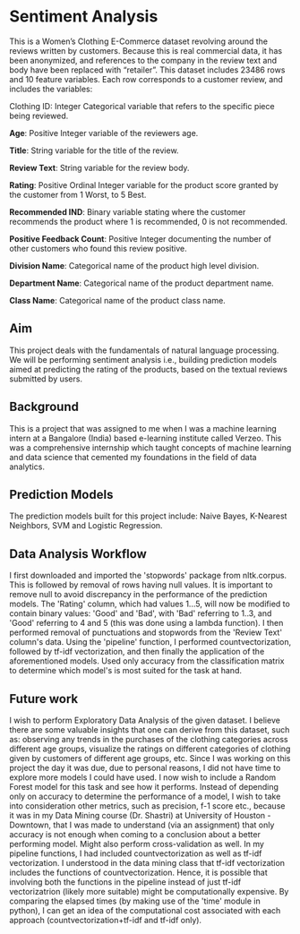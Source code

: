 # Sentiment Analysis


This is a Women’s Clothing E-Commerce dataset revolving around the reviews written by customers. Because this is real commercial data, it has been anonymized, and references to the company in the review text and body have been replaced with “retailer”. This dataset includes 23486 rows and 10 feature variables. Each row corresponds to a customer review, and includes the variables:

Clothing ID: Integer Categorical variable that refers to the specific piece being reviewed.

**Age**: Positive Integer variable of the reviewers age.    

**Title**: String variable for the title of the review.

**Review Text**: String variable for the review body.

**Rating**: Positive Ordinal Integer variable for the product score granted by the customer from 1 Worst, to 5 Best.

**Recommended IND**: Binary variable stating where the customer recommends the product where 1 is recommended, 0 is not recommended.

**Positive Feedback Count**: Positive Integer documenting the number of other customers who found this review positive.

**Division Name**: Categorical name of the product high level division.

**Department Name**: Categorical name of the product department name.

**Class Name**: Categorical name of the product class name.


## Aim
This project deals with the fundamentals of natural language processing. We will be performing sentiment analysis i.e., building prediction models aimed at predicting the rating of the products, based on the textual reviews submitted by users.

## Background
This is a project that was assigned to me when I was a machine learning intern at a Bangalore (India) based e-learning institute called Verzeo. This was a comprehensive internship which taught concepts of machine learning and data science that cemented my foundations in the field of data analytics.

## Prediction Models
The prediction models built for this project include: Naive Bayes, K-Nearest Neighbors, SVM and Logistic Regression.

## Data Analysis Workflow
I first downloaded and imported the 'stopwords' package from nltk.corpus. This is followed by removal of rows having null values. It is important to remove null to avoid discrepancy in the performance of the prediction models. The 'Rating' column, which had values 1...5, will now be modified to contain binary values: 'Good' and 'Bad', with 'Bad' referring to 1..3, and 'Good' referring to 4 and 5 (this was done using a lambda function). I then performed removal of punctuations and stopwords from the 'Review Text' column's data. Using the 'pipeline' function, I performed countvectorization, followed by tf-idf vectorization, and then finally the application of the aforementioned models. Used only accuracy from the classification matrix to determine which model's is most suited for the task at hand.

## Future work
I wish to perform Exploratory Data Analysis of the given dataset. I believe there are some valuable insights that one can derive from this dataset, such as: observing any trends in the purchases of the clothing categories across different age groups, visualize the ratings on different categories of clothing given by customers of different age groups, etc. Since I was working on this project the day it was due, due to personal reasons, I did not have time to explore more models I could have used. I now wish to include a Random Forest model for this task and see how it performs. Instead of depending only on accuracy to determine the performance of a model, I wish to take into consideration other metrics, such as precision, f-1 score etc., because it was in my Data Mining course (Dr. Shastri) at University of Houston - Downtown, that I was made to understand (via an assignment) that only accuracy is not enough when coming to a conclusion about a better performing model. Might also perform cross-validation as well. In my pipeline functions, I had included countvectorization as well as tf-idf vectorization. I understood in the data mining class that tf-idf vectorization includes the functions of countvectorization. Hence, it is possible that involving both the functions in the pipeline instead of just tf-idf vectorizatrion (likely more suitable) might be computationally expensive. By comparing the elapsed times (by making use of the 'time' module in python), I can get an idea of the computational cost associated with each approach (countvectorization+tf-idf and tf-idf only).
